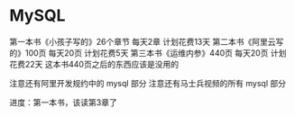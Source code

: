 # MySQL

第一本书《小孩子写的》26个章节 每天2章 计划花费13天
第二本书《阿里云写的》100页 每天20页 计划花费5天
第三本书《运维内参》440页 每天20页 计划花费22天
    这本书440页之后的东西应该是没用的

注意还有阿里开发规约中的 mysql 部分
注意还有马士兵视频的所有 mysql 部分

进度：第一本书，该读第3章了

